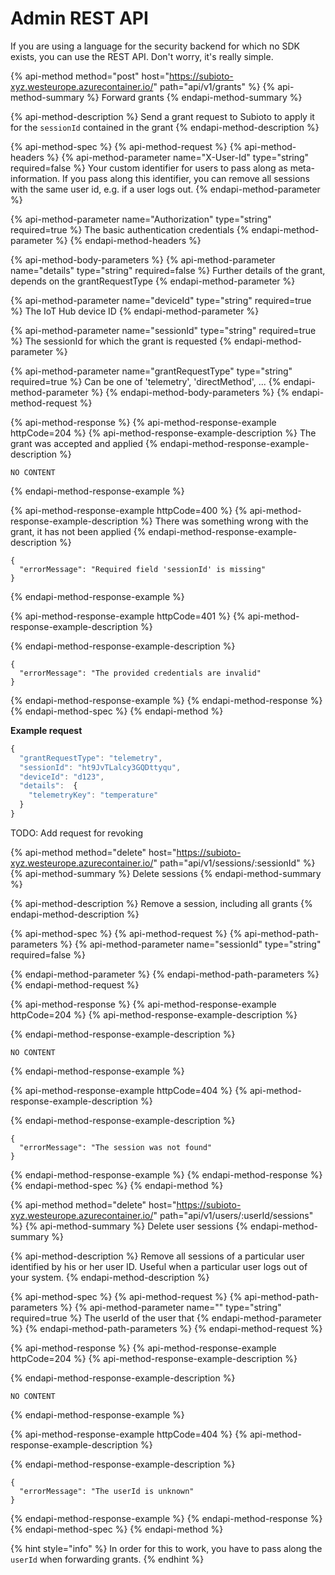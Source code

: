 # Admin REST API

If you are using a language for the security backend for which no SDK exists, you can use the REST API. Don't worry, it's really simple.

{% api-method method="post" host="https://subioto-xyz.westeurope.azurecontainer.io/" path="api/v1/grants" %}
{% api-method-summary %}
Forward grants
{% endapi-method-summary %}

{% api-method-description %}
Send a grant request to Subioto to apply it for the `sessionId` contained in the grant 
{% endapi-method-description %}

{% api-method-spec %}
{% api-method-request %}
{% api-method-headers %}
{% api-method-parameter name="X-User-Id" type="string" required=false %}
Your custom identifier for users to pass along as meta-information. If you pass along this identifier, you can remove all sessions with the same user id, e.g. if a user logs out.
{% endapi-method-parameter %}

{% api-method-parameter name="Authorization" type="string" required=true %}
The basic authentication credentials
{% endapi-method-parameter %}
{% endapi-method-headers %}

{% api-method-body-parameters %}
{% api-method-parameter name="details" type="string" required=false %}
Further details of the grant, depends on the grantRequestType
{% endapi-method-parameter %}

{% api-method-parameter name="deviceId" type="string" required=true %}
The IoT Hub device ID
{% endapi-method-parameter %}

{% api-method-parameter name="sessionId" type="string" required=true %}
The sessionId for which the grant is requested
{% endapi-method-parameter %}

{% api-method-parameter name="grantRequestType" type="string" required=true %}
Can be one of 'telemetry', 'directMethod', ...
{% endapi-method-parameter %}
{% endapi-method-body-parameters %}
{% endapi-method-request %}

{% api-method-response %}
{% api-method-response-example httpCode=204 %}
{% api-method-response-example-description %}
The grant was accepted and applied
{% endapi-method-response-example-description %}

```
NO CONTENT
```
{% endapi-method-response-example %}

{% api-method-response-example httpCode=400 %}
{% api-method-response-example-description %}
There was something wrong with the grant, it has not been applied
{% endapi-method-response-example-description %}

```
{
  "errorMessage": "Required field 'sessionId' is missing"
}
```
{% endapi-method-response-example %}

{% api-method-response-example httpCode=401 %}
{% api-method-response-example-description %}

{% endapi-method-response-example-description %}

```
{
  "errorMessage": "The provided credentials are invalid"
}
```
{% endapi-method-response-example %}
{% endapi-method-response %}
{% endapi-method-spec %}
{% endapi-method %}

**Example request**

```javascript
{
  "grantRequestType": "telemetry",
  "sessionId": "ht9JvTLalcy3GQDttyqu",
  "deviceId": "d123",
  "details":  {
    "telemetryKey": "temperature"
  }
}
```

TODO: Add request for revoking

{% api-method method="delete" host="https://subioto-xyz.westeurope.azurecontainer.io/" path="api/v1/sessions/:sessionId" %}
{% api-method-summary %}
Delete sessions
{% endapi-method-summary %}

{% api-method-description %}
Remove a session, including all grants
{% endapi-method-description %}

{% api-method-spec %}
{% api-method-request %}
{% api-method-path-parameters %}
{% api-method-parameter name="sessionId" type="string" required=false %}

{% endapi-method-parameter %}
{% endapi-method-path-parameters %}
{% endapi-method-request %}

{% api-method-response %}
{% api-method-response-example httpCode=204 %}
{% api-method-response-example-description %}

{% endapi-method-response-example-description %}

```
NO CONTENT
```
{% endapi-method-response-example %}

{% api-method-response-example httpCode=404 %}
{% api-method-response-example-description %}

{% endapi-method-response-example-description %}

```
{
  "errorMessage": "The session was not found"
}
```
{% endapi-method-response-example %}
{% endapi-method-response %}
{% endapi-method-spec %}
{% endapi-method %}

{% api-method method="delete" host="https://subioto-xyz.westeurope.azurecontainer.io/" path="api/v1/users/:userId/sessions" %}
{% api-method-summary %}
Delete user sessions
{% endapi-method-summary %}

{% api-method-description %}
Remove all sessions of a particular user identified by his or her user ID. Useful when a particular user logs out of your system.
{% endapi-method-description %}

{% api-method-spec %}
{% api-method-request %}
{% api-method-path-parameters %}
{% api-method-parameter name="" type="string" required=true %}
The userId of the user that 
{% endapi-method-parameter %}
{% endapi-method-path-parameters %}
{% endapi-method-request %}

{% api-method-response %}
{% api-method-response-example httpCode=204 %}
{% api-method-response-example-description %}

{% endapi-method-response-example-description %}

```
NO CONTENT
```
{% endapi-method-response-example %}

{% api-method-response-example httpCode=404 %}
{% api-method-response-example-description %}

{% endapi-method-response-example-description %}

```
{
  "errorMessage": "The userId is unknown"
}
```
{% endapi-method-response-example %}
{% endapi-method-response %}
{% endapi-method-spec %}
{% endapi-method %}

{% hint style="info" %}
In order for this to work, you have to pass along the `userId` when forwarding grants.
{% endhint %}


